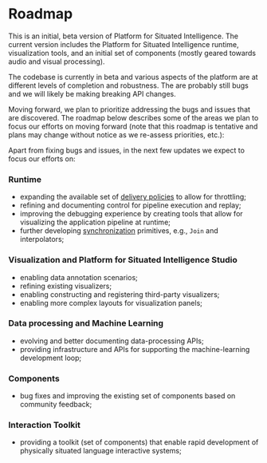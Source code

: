 # Roadmap

This is an initial, beta version of Platform for Situated Intelligence. The current version includes the Platform for Situated Intelligence runtime, visualization tools, and an initial set of components (mostly geared towards audio and visual processing).

The codebase is currently in beta and various aspects of the platform are at different levels of completion and robustness. The are probably still bugs and we will likely be making breaking API changes. 

Moving forward, we plan to prioritize addressing the bugs and issues that are discovered. The roadmap below describes some of the areas we plan to focus our efforts on moving forward (note that this roadmap is tentative and plans may change without notice as we re-assess priorities, etc.):

Apart from fixing bugs and issues, in the next few updates we expect to focus our efforts on: 

### Runtime

- expanding the available set of [delivery policies](Tutorial.DeliveryPolicies.md) to allow for throttling;
- refining and documenting control for pipeline execution and replay;
- improving the debugging experience by creating tools that allow for visualizing the application pipeline at runtime;
- further developing [synchronization](InDepth.Synchronization.md) primitives, e.g., `Join` and interpolators;

### Visualization and Platform for Situated Intelligence Studio 

- enabling data annotation scenarios;
- refining existing visualizers;
- enabling constructing and registering third-party visualizers;
- enabling more complex layouts for visualization panels;

### Data processing and Machine Learning

- evolving and better documenting data-processing APIs;
- providing infrastructure and APIs for supporting the machine-learning development loop; 

### Components

- bug fixes and improving the existing set of components based on community feedback;

### Interaction Toolkit

- providing a toolkit (set of components) that enable rapid development of physically situated language interactive systems;